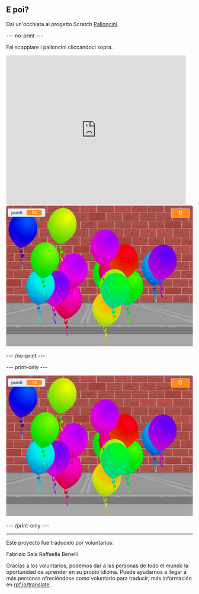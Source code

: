## E poi?

Dai un'occhiata al progetto Scratch [Palloncini](https://projects.raspberrypi.org/en/projects/balloons).

--- no-print ---

Fai scoppiare i palloncini cliccandoci sopra.

<div class="scratch-preview">
  <iframe allowtransparency="true" width="485" height="402" src="https://scratch.mit.edu/projects/embed/299206746/?autostart=false" frameborder="0" scrolling="no"></iframe>
  <img src="images/balloons-final.png">
</div>

--- /no-print ---

--- print-only ---

![progetto completo](images/balloons-final.png)

--- /print-only ---

***

Este proyecto fue traducido por voluntarios:

Fabrizio Sala
Raffaella Benelli

Gracias a los voluntarios, podemos dar a las personas de todo el mundo la oportunidad de aprender en su propio idioma. Puede ayudarnos a llegar a más personas ofreciéndose como voluntario para traducir; más información en [rpf.io/translate](https://rpf.io/translate).